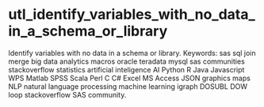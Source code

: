 # utl_identify_variables_with_no_data_in_a_schema_or_library
Identify variables with no data in a schema or library.  Keywords: sas sql join merge big data analytics macros oracle teradata mysql sas communities stackoverflow statistics artificial inteligence AI Python R Java Javascript WPS Matlab SPSS Scala Perl C C# Excel MS Access JSON graphics maps NLP natural language processing machine learning igraph DOSUBL DOW loop stackoverflow SAS community.
